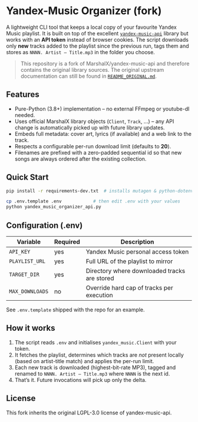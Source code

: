 # Yandex-Music Organizer (fork)

A lightweight CLI tool that keeps a local copy of your favourite Yandex Music
playlist.  It is built on top of the excellent
[`yandex-music-api`](https://github.com/MarshalX/yandex-music-api) library but
works with an **API token** instead of browser cookies.  The script downloads
only **new** tracks added to the playlist since the previous run, tags them and
stores as `NNNN. Artist – Title.mp3` in the folder you choose.

> This repository is a fork of MarshalX/yandex-music-api and therefore contains
> the original library sources.  The original upstream documentation can still
> be found in [`README_ORIGINAL.md`](README_ORIGINAL.md).

## Features

* Pure-Python (3.8+) implementation – no external FFmpeg or youtube-dl needed.
* Uses official MarshalX library objects (`Client`, `Track`, …) – any API change
  is automatically picked up with future library updates.
* Embeds full metadata: cover art, lyrics (if available) and a web link to the
  track.
* Respects a configurable per-run download limit (defaults to **20**).
* Filenames are prefixed with a zero-padded sequential id so that new songs are
  always ordered after the existing collection.

## Quick Start

```bash
pip install -r requirements-dev.txt  # installs mutagen & python-dotenv only

cp .env.template .env            # then edit .env with your values
python yandex_music_organizer_api.py
```

## Configuration (.env)

| Variable      | Required | Description                                   |
|---------------|----------|-----------------------------------------------|
| `API_KEY`     | yes      | Yandex Music personal access token            |
| `PLAYLIST_URL`| yes      | Full URL of the playlist to mirror            |
| `TARGET_DIR`  | yes      | Directory where downloaded tracks are stored  |
| `MAX_DOWNLOADS` | no     | Override hard cap of tracks per execution     |

See `.env.template` shipped with the repo for an example.

## How it works

1. The script reads `.env` and initialises `yandex_music.Client` with your
   token.
2. It fetches the playlist, determines which tracks are *not* present locally
   (based on artist-title match) and applies the per-run limit.
3. Each new track is downloaded (highest-bit-rate MP3), tagged and renamed to
   `NNNN. Artist – Title.mp3` where `NNNN` is the next id.
4. That’s it.  Future invocations will pick up only the delta.

## License

This fork inherits the original LGPL-3.0 license of yandex-music-api.
